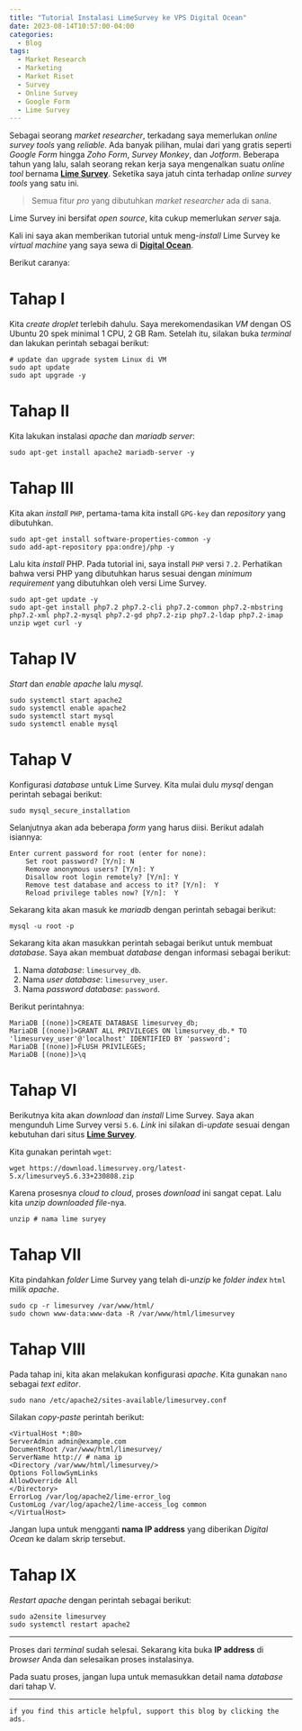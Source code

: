 ```yaml
---
title: "Tutorial Instalasi LimeSurvey ke VPS Digital Ocean"
date: 2023-08-14T10:57:00-04:00
categories:
  - Blog
tags:
  - Market Research
  - Marketing
  - Market Riset
  - Survey
  - Online Survey
  - Google Form
  - Lime Survey
---
```



Sebagai seorang *market researcher*, terkadang saya memerlukan *online
survey tools* yang *reliable*. Ada banyak pilihan, mulai dari yang
gratis seperti *Google Form* hingga *Zoho Form*, *Survey Monkey*, dan
*Jotform*. Beberapa tahun yang lalu, salah seorang rekan kerja saya
mengenalkan suatu *online tool* bernama [**Lime
Survey**](https://community.limesurvey.org/downloads/). Seketika saya
jatuh cinta terhadap *online survey tools* yang satu ini.

> Semua fitur *pro* yang dibutuhkan *market researcher* ada di sana.

Lime Survey ini bersifat *open source*, kita cukup memerlukan *server*
saja.

Kali ini saya akan memberikan tutorial untuk meng-*install* Lime Survey
ke *virtual machine* yang saya sewa di [**Digital
Ocean**](https://cloud.digitalocean.com/).

Berikut caranya:

# Tahap I

Kita *create droplet* terlebih dahulu. Saya merekomendasikan *VM* dengan
OS Ubuntu 20 spek minimal 1 CPU, 2 GB Ram. Setelah itu, silakan buka
*terminal* dan lakukan perintah sebagai berikut:

    # update dan upgrade system Linux di VM
    sudo apt update
    sudo apt upgrade -y

# Tahap II

Kita lakukan instalasi *apache* dan *mariadb server*:

    sudo apt-get install apache2 mariadb-server -y

# Tahap III

Kita akan *install* `PHP`, pertama-tama kita install `GPG-key` dan
*repository* yang dibutuhkan.

    sudo apt-get install software-properties-common -y
    sudo add-apt-repository ppa:ondrej/php -y

Lalu kita *install* PHP. Pada tutorial ini, saya install `PHP` versi
`7.2`. Perhatikan bahwa versi PHP yang dibutuhkan harus sesuai dengan
*minimum requirement* yang dibutuhkan oleh versi Lime Survey.

    sudo apt-get update -y
    sudo apt-get install php7.2 php7.2-cli php7.2-common php7.2-mbstring php7.2-xml php7.2-mysql php7.2-gd php7.2-zip php7.2-ldap php7.2-imap unzip wget curl -y

# Tahap IV

*Start* dan *enable* *apache* lalu *mysql*.

    sudo systemctl start apache2
    sudo systemctl enable apache2
    sudo systemctl start mysql
    sudo systemctl enable mysql

# Tahap V

Konfigurasi *database* untuk Lime Survey. Kita mulai dulu *mysql* dengan
perintah sebagai berikut:

    sudo mysql_secure_installation

Selanjutnya akan ada beberapa *form* yang harus diisi. Berikut adalah
isiannya:

    Enter current password for root (enter for none):
        Set root password? [Y/n]: N
        Remove anonymous users? [Y/n]: Y
        Disallow root login remotely? [Y/n]: Y
        Remove test database and access to it? [Y/n]:  Y
        Reload privilege tables now? [Y/n]:  Y

Sekarang kita akan masuk ke *mariadb* dengan perintah sebagai berikut:

    mysql -u root -p

Sekarang kita akan masukkan perintah sebagai berikut untuk membuat
*database*. Saya akan membuat *database* dengan informasi sebagai
berikut:

1.  Nama *database*: `limesurvey_db`.
2.  Nama *user database*: `limesurvey_user`.
3.  Nama *password database*: `password`.

Berikut perintahnya:

    MariaDB [(none)]>CREATE DATABASE limesurvey_db;
    MariaDB [(none)]>GRANT ALL PRIVILEGES ON limesurvey_db.* TO 'limesurvey_user'@'localhost' IDENTIFIED BY 'password';
    MariaDB [(none)]>FLUSH PRIVILEGES;
    MariaDB [(none)]>\q

# Tahap VI

Berikutnya kita akan *download* dan *install* Lime Survey. Saya akan
mengunduh Lime Survey versi `5.6`. *Link* ini silakan di-*update* sesuai
dengan kebutuhan dari situs [**Lime
Survey**](https://community.limesurvey.org/downloads/).

Kita gunakan perintah `wget`:

    wget https://download.limesurvey.org/latest-5.x/limesurvey5.6.33+230808.zip

Karena prosesnya *cloud to cloud*, proses *download* ini sangat cepat.
Lalu kita *unzip* *downloaded file*-nya.

    unzip # nama lime suryey

# Tahap VII

Kita pindahkan *folder* Lime Survey yang telah di-*unzip* ke *folder*
*index* `html` milik *apache*.

    sudo cp -r limesurvey /var/www/html/
    sudo chown www-data:www-data -R /var/www/html/limesurvey

# Tahap VIII

Pada tahap ini, kita akan melakukan konfigurasi *apache*. Kita gunakan
`nano` sebagai *text editor*.

    sudo nano /etc/apache2/sites-available/limesurvey.conf

Silakan *copy-paste* perintah berikut:

    <VirtualHost *:80>
    ServerAdmin admin@example.com
    DocumentRoot /var/www/html/limesurvey/
    ServerName http:// # nama ip
    <Directory /var/www/html/limesurvey/>
    Options FollowSymLinks
    AllowOverride All
    </Directory>
    ErrorLog /var/log/apache2/lime-error_log
    CustomLog /var/log/apache2/lime-access_log common
    </VirtualHost>

Jangan lupa untuk mengganti **nama IP address** yang diberikan *Digital
Ocean* ke dalam skrip tersebut.

# Tahap IX

*Restart* *apache* dengan perintah sebagai berikut:

    sudo a2ensite limesurvey
    sudo systemctl restart apache2

------------------------------------------------------------------------

Proses dari *terminal* sudah selesai. Sekarang kita buka **IP address**
di *browser* Anda dan selesaikan proses instalasinya.

Pada suatu proses, jangan lupa untuk memasukkan detail nama *database*
dari tahap V.

------------------------------------------------------------------------

`if you find this article helpful, support this blog by clicking the ads.`
